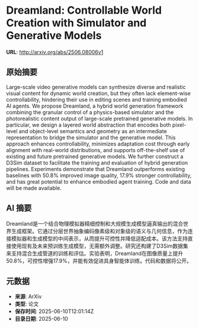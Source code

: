 # Dreamland: Controllable World Creation with Simulator and Generative Models

**URL**: http://arxiv.org/abs/2506.08006v1

## 原始摘要

Large-scale video generative models can synthesize diverse and realistic
visual content for dynamic world creation, but they often lack element-wise
controllability, hindering their use in editing scenes and training embodied AI
agents. We propose Dreamland, a hybrid world generation framework combining the
granular control of a physics-based simulator and the photorealistic content
output of large-scale pretrained generative models. In particular, we design a
layered world abstraction that encodes both pixel-level and object-level
semantics and geometry as an intermediate representation to bridge the
simulator and the generative model. This approach enhances controllability,
minimizes adaptation cost through early alignment with real-world
distributions, and supports off-the-shelf use of existing and future pretrained
generative models. We further construct a D3Sim dataset to facilitate the
training and evaluation of hybrid generation pipelines. Experiments demonstrate
that Dreamland outperforms existing baselines with 50.8% improved image
quality, 17.9% stronger controllability, and has great potential to enhance
embodied agent training. Code and data will be made available.


## AI 摘要

Dreamland是一个结合物理模拟器精细控制和大规模生成模型逼真输出的混合世界生成框架。它通过分层世界抽象编码像素级和对象级的语义与几何信息，作为连接模拟器和生成模型的中间表示，从而提升可控性并降低适配成本。该方法支持直接使用现有及未来预训练生成模型，无需额外调整。研究还构建了D3Sim数据集来支持混合生成管道的训练和评估。实验表明，Dreamland在图像质量上提升50.8%，可控性增强17.9%，并能有效促进具身智能体训练。代码和数据将公开。

## 元数据

- **来源**: ArXiv
- **类型**: 论文
- **保存时间**: 2025-06-10T12:01:14Z
- **目录日期**: 2025-06-10
